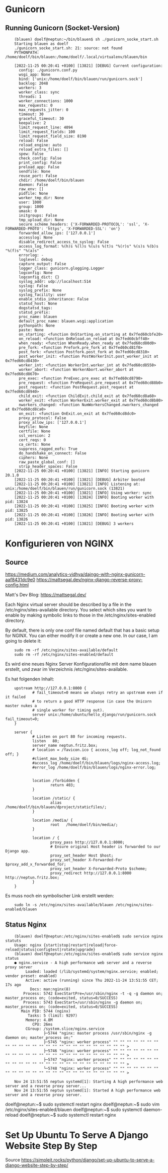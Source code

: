 # Gunicorn




## Running Gunicorn (Socket-Version)

        (blauen) doelf@neptun:~/bin/blauen$ sh ./gunicorn_socke_start.sh 
        Starting blauen as doelf
        ./gunicorn_socke_start.sh: 21: source: not found
        PYTHONPATH: /home/doelf/bin/blauen:/home/doelf/.local/virtualenv/blauen/bin
        
        [2022-11-25 00:20:41 +0100] [13821] [DEBUG] Current configuration:
          config: ./gunicorn.conf.py
          wsgi_app: None
          bind: ['unix:/home/doelf/bin/blauen/run/gunicorn.sock']
          backlog: 2048
          workers: 3
          worker_class: sync
          threads: 1
          worker_connections: 1000
          max_requests: 0
          max_requests_jitter: 0
          timeout: 30
          graceful_timeout: 30
          keepalive: 2
          limit_request_line: 4094
          limit_request_fields: 100
          limit_request_field_size: 8190
          reload: False
          reload_engine: auto
          reload_extra_files: []
          spew: False
          check_config: False
          print_config: False
          preload_app: False
          sendfile: None
          reuse_port: False
          chdir: /home/doelf/bin/blauen
          daemon: False
          raw_env: []
          pidfile: None
          worker_tmp_dir: None
          user: 1000
          group: 1000
          umask: 0
          initgroups: False
          tmp_upload_dir: None
          secure_scheme_headers: {'X-FORWARDED-PROTOCOL': 'ssl', 'X-FORWARDED-PROTO': 'https', 'X-FORWARDED-SSL': 'on'}
          forwarded_allow_ips: ['127.0.0.1']
          accesslog: None
          disable_redirect_access_to_syslog: False
          access_log_format: %(h)s %(l)s %(u)s %(t)s "%(r)s" %(s)s %(b)s "%(f)s" "%(a)s"
          errorlog: -
          loglevel: debug
          capture_output: False
          logger_class: gunicorn.glogging.Logger
          logconfig: None
          logconfig_dict: {}
          syslog_addr: udp://localhost:514
          syslog: False
          syslog_prefix: None
          syslog_facility: user
          enable_stdio_inheritance: False
          statsd_host: None
          dogstatsd_tags: 
          statsd_prefix: 
          proc_name: blauen
          default_proc_name: blauen.wsgi:application
          pythonpath: None
          paste: None
          on_starting: <function OnStarting.on_starting at 0x7fed60cbfe20>
          on_reload: <function OnReload.on_reload at 0x7fed60cbff40>
          when_ready: <function WhenReady.when_ready at 0x7fed60cd80d0>
          pre_fork: <function Prefork.pre_fork at 0x7fed60cd81f0>
          post_fork: <function Postfork.post_fork at 0x7fed60cd8310>
          post_worker_init: <function PostWorkerInit.post_worker_init at 0x7fed60cd8430>
          worker_int: <function WorkerInt.worker_int at 0x7fed60cd8550>
          worker_abort: <function WorkerAbort.worker_abort at 0x7fed60cd8670>
          pre_exec: <function PreExec.pre_exec at 0x7fed60cd8790>
          pre_request: <function PreRequest.pre_request at 0x7fed60cd88b0>
          post_request: <function PostRequest.post_request at 0x7fed60cd8940>
          child_exit: <function ChildExit.child_exit at 0x7fed60cd8a60>
          worker_exit: <function WorkerExit.worker_exit at 0x7fed60cd8b80>
          nworkers_changed: <function NumWorkersChanged.nworkers_changed at 0x7fed60cd8ca0>
          on_exit: <function OnExit.on_exit at 0x7fed60cd8dc0>
          proxy_protocol: False
          proxy_allow_ips: ['127.0.0.1']
          keyfile: None
          certfile: None
          ssl_version: 2
          cert_reqs: 0
          ca_certs: None
          suppress_ragged_eofs: True
          do_handshake_on_connect: False
          ciphers: None
          raw_paste_global_conf: []
          strip_header_spaces: False
        [2022-11-25 00:20:41 +0100] [13821] [INFO] Starting gunicorn 20.1.0
        [2022-11-25 00:20:41 +0100] [13821] [DEBUG] Arbiter booted
        [2022-11-25 00:20:41 +0100] [13821] [INFO] Listening at: unix:/home/doelf/bin/blauen/run/gunicorn.sock (13821)
        [2022-11-25 00:20:41 +0100] [13821] [INFO] Using worker: sync
        [2022-11-25 00:20:41 +0100] [13824] [INFO] Booting worker with pid: 13824
        [2022-11-25 00:20:41 +0100] [13825] [INFO] Booting worker with pid: 13825
        [2022-11-25 00:20:41 +0100] [13826] [INFO] Booting worker with pid: 13826
        [2022-11-25 00:20:41 +0100] [13821] [DEBUG] 3 workers
    



# Konfigurieren von NGINX

## Source

https://medium.com/analytics-vidhya/dajngo-with-nginx-gunicorn-aaf8431dc9e0
https://mattsegal.dev/nginx-django-reverse-proxy-config.html

Matt's Dev Blog: https://mattsegal.dev/

Each Nginx virtual server should be described by a file in the /etc/nginx/sites-available directory. You select which sites you want to enable by making symbolic links to those in the /etc/nginx/sites-enabled directory.

By default, there is only one conf file named default that has a basic setup for NGINX. You can either modify it or create a new one. In our case, I am going to delete it:

        sudo rm -rf /etc/nginx/sites-available/default
        sudo rm -rf /etc/nginx/sites-enabled/default

Es wird eine neues Nginx Server Konfigurationsfile mit dem name blauen erstellt, und zwar im Verzeichnis /etc/nginx/sites-available.

Es hat folgenden Inhalt:

        upstream http://127.0.0.1:8000 {
                # fail_timeout=0 means we always retry an upstream even if it failed
                # to return a good HTTP response (in case the Unicorn master nukes a
                # single worker for timing out).
                server unix:/home/ubuntu/hello_django/run/gunicorn.sock fail_timeout=0;
        }
        
        server {
                # Listen on port 80 for incoming requests.
                listen   80;
                server_name neptun.fritz.box;
                # location = /favicon.ico { access_log off; log_not_found off; }
                #client_max_body_size 4G;
                #access_log /home/doelf/bin/blauen/logs/nginx-access.log;
                #error_log /home/doelf/bin/blauen/logs/nginx-error.log;
        
        
                location /forbidden {
                        return 403;
                }
        
                location /static/ {
                        alias /home/doelf/bin/blauen/dproject/staticfiles/;
                }
        
                location /media/ {
                        root   /home/doelf/bin/media/;
                }
        
                location / {
                        proxy_pass http://127.0.0.1:8000;
                        # Ensure original Host header is forwarded to our Django app.
                        proxy_set_header Host $host;
                        proxy_set_header X-Forwarded-For $proxy_add_x_forwarded_for;
                        proxy_set_header X-Forwarded-Proto $scheme;
                        proxy_redirect http://127.0.0.1:8000 http://neptun.fritz.box;
                }
        }
        

Es muss noch ein symbolischer Link erstellt werden:

        sudo ln -s /etc/nginx/sites-available/blauen /etc/nginx/sites-enabled/blauen


##  Status Nginx


        (blauen) doelf@neptun:/etc/nginx/sites-enabled$ sudo service nginx statuts
        Usage: nginx {start|stop|restart|reload|force-reload|status|configtest|rotate|upgrade}
        (blauen) doelf@neptun:/etc/nginx/sites-enabled$ sudo service nginx status
        ● nginx.service - A high performance web server and a reverse proxy server
             Loaded: loaded (/lib/systemd/system/nginx.service; enabled; vendor preset: enabled)
             Active: active (running) since Thu 2022-11-24 13:51:55 CET; 17s ago
               Docs: man:nginx(8)
            Process: 5742 ExecStartPre=/usr/sbin/nginx -t -q -g daemon on; master_process on; (code=exited, status=0/SUCCESS)
            Process: 5743 ExecStart=/usr/sbin/nginx -g daemon on; master_process on; (code=exited, status=0/SUCCESS)
           Main PID: 5744 (nginx)
              Tasks: 5 (limit: 9297)
             Memory: 4.8M
                CPU: 26ms
             CGroup: /system.slice/nginx.service
                     ├─5744 "nginx: master process /usr/sbin/nginx -g daemon on; master_process on;"
                     ├─5745 "nginx: worker process" "" "" "" "" "" "" "" "" "" "" "" "" "" "" "" "" "" "" "" "" "" "" "" "" "" >
                     ├─5746 "nginx: worker process" "" "" "" "" "" "" "" "" "" "" "" "" "" "" "" "" "" "" "" "" "" "" "" "" "" >
                     ├─5747 "nginx: worker process" "" "" "" "" "" "" "" "" "" "" "" "" "" "" "" "" "" "" "" "" "" "" "" "" "" >
                     └─5748 "nginx: worker process" "" "" "" "" "" "" "" "" "" "" "" "" "" "" "" "" "" "" "" "" "" "" "" "" "" >
        
        Nov 24 13:51:55 neptun systemd[1]: Starting A high performance web server and a reverse proxy server...
        Nov 24 13:51:55 neptun systemd[1]: Started A high performance web server and a reverse proxy server.


doelf@neptun:~$ sudo systemctl restart nginx
doelf@neptun:~$ sudo vim  /etc/nginx/sites-enabled/blauen 
doelf@neptun:~$ sudo systemctl daemon-reload
doelf@neptun:~$ sudo systemctl restart nginx


# Set Up Ubuntu To Serve A Django Website Step By Step

Source https://simpleit.rocks/python/django/set-up-ubuntu-to-serve-a-django-website-step-by-step/


